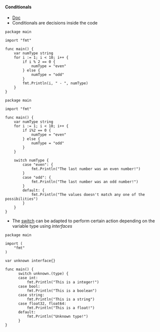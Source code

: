 #### Conditionals
- [Doc](https://golang.org/ref/spec#If_statements)
- Conditionals are decisions inside the code
```golang
package main

import "fmt"

func main() {
    var numType string
    for i := 1; i < 10; i++ {
        if i % 2 == 0 {
            numType = "even"
        } else {
            numType = "odd"
        }
        fmt.Println(i, " - ", numType)
    }
}
```
```golang
package main

import "fmt"

func main() {
    var numType string
    for i := 1; i < 10; i++ {
        if i%2 == 0 {
            numType = "even"
        } else {
            numType = "odd"
        }
    }

    switch numType {
        case "even": {
            fmt.Println("The last number was an even number!")
        } 
        case "odd": {
            fmt.Println("The last number was an odd number!")
        }
        default: {
            fmt.Println("The values doesn't match any one of the possibilities")
        }
    }
}
```
- The [switch](https://golang.org/ref/spec#Switch_statements) can be adapted to perform certain action depending on the variable type using _interfaces_
```golang
package main

import (
    "fmt"
)

var unknown interface{}

func main() {
      switch unknown.(type) {
      case int:
          fmt.Println("This is a integer!")
      case bool:
          fmt.Println("This is a boolean")
      case string:
          fmt.Println("This is a string")
      case float32, float64:
          fmt.Println("This is a float!")
      default:
          fmt.Println("Unknown type!")
      }
}
```
